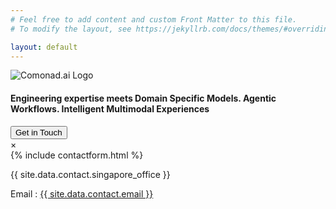 ```yaml
---
# Feel free to add content and custom Front Matter to this file.
# To modify the layout, see https://jekyllrb.com/docs/themes/#overriding-theme-defaults

layout: default
---
```



<section id="home">
<div class="logo"> <img src="{{ 'assets/images/ComonadLogoConcept.png' | relative_url }}" alt="Comonad.ai Logo"> </div>
<h4 class="typewriter"> <span class="static-text">Engineering expertise meets </span> <span class="typewriter-text">Domain Specific Models. Agentic Workflows. Intelligent Multimodal Experiences</span> </h4>
<div class="cta-container"> <button id="get-in-touch" class="cta-button">Get in Touch</button> </div>
<div id="contact-modal" class="modal"> 
<div class="modal-content"> 
    <span class="close">&times;</span>
    <div class="flex">
    <div class="col-12 col-md-6 hbspot-form">
        {% include contactform.html %}
        </div>
        <div class="col-12 col-md-6 address-info">
        <div>
        <!-- <h5 class="mt-4">Singapore</h5> -->
        <p>{{ site.data.contact.singapore_office }}</p>
        <!-- <p><a href="tel: {{ site.data.contact.phone }}"> {{ site.data.contact.phone_in }} </a></p> -->
        <div class="d-flex email-block">
            <span>Email : </span>
            <a href="mailto: {{ site.data.contact.email }}">{{ site.data.contact.email }}</a>
            </div>
        </div>
        </div>
        </div>
</div>
</div>
</section>